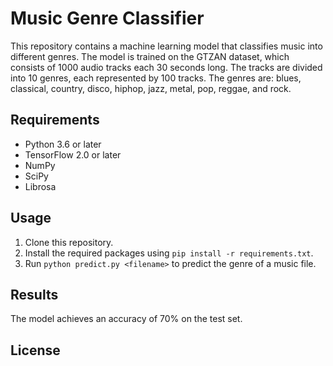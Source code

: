 # Music Genre Classifier
This repository contains a machine learning model that classifies music into different genres. The model is trained on the GTZAN dataset, which consists of 1000 audio tracks each 30 seconds long. The tracks are divided into 10 genres, each represented by 100 tracks. The genres are: blues, classical, country, disco, hiphop, jazz, metal, pop, reggae, and rock.

## Requirements
- Python 3.6 or later
- TensorFlow 2.0 or later
- NumPy
- SciPy
- Librosa

## Usage
1. Clone this repository.
2. Install the required packages using `pip install -r requirements.txt`.
3. Run `python predict.py <filename>` to predict the genre of a music file.

## Results
The model achieves an accuracy of 70% on the test set.

## License
